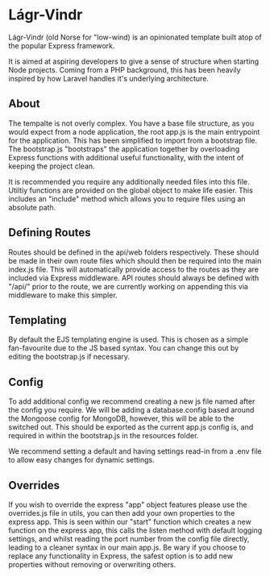 # Lágr-Vindr

Lágr-Vindr (old Norse for "low-wind) is an opinionated template built atop of the popular Express framework. 

It is aimed at aspiring developers to give a sense of structure when starting Node projects. Coming from a PHP background, this has been heavily inspired by how Laravel handles it's underlying architecture. 

## About

The tempalte is not overly complex. You have a base file structure, as you would expect from a node application, the root app.js is the main entrypoint for the application. This has been simplified to import from a bootstrap file. The bootstrap.js "bootstraps" the application together by overloading Express functions with additional useful functionality, with the intent of keeping the project clean.

It is recommended you require any additionally needed files into this file. Utiltiy functions are provided on the global object to make life easier. This includes an "include" method which allows you to require files using an absolute path. 

## Defining Routes

Routes should be defined in the api/web folders respectively. These should be made in their own route files which should then be required into the main index.js file. This will automatically provide access to the routes as they are included via Express middleware. API routes should always be defined with "/api/" prior to the route, we are currently working on appending this via middleware to make this simpler. 

## Templating

By default the EJS templating engine is used. This is chosen as a simple fan-favourite due to the JS based syntax. You can change this out by editing the bootstrap.js if necessary.

## Config

To add additional config we recommend creating a new js file named after the config you require. We will be adding a database.config based around the Mongoose config for MongoDB, however, this will be able to the switched out. This should be exported as the current app.js config is, and required in within the bootstrap.js in the resources folder. 

We recommend setting a default and having settings read-in from a .env file to allow easy changes for dynamic settings. 

## Overrides

If you wish to override the express "app" object features please use the overrides.js file in utils, you can then add your own properties to the express app. This is seen within our "start" function which creates a new function on the express app, this calls the listen method with default logging settings, and whilst reading the port number from the config file directly, leading to a cleaner syntax in our main app.js. Be wary if you choose to replace any functionality in Express, the safest option is to add new properties without removing or overwriting others. 